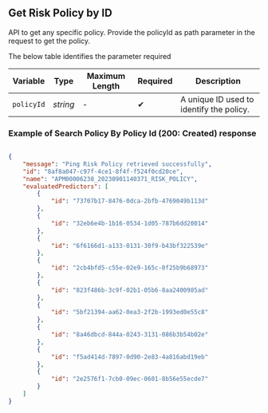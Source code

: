 ## Get Risk Policy by ID

API to get any specific policy. Provide the policyId as path parameter in the request to get the policy.
<!--
type: tab
titles: Request, Response
-->


The below table identifies the parameter required

| Variable | Type | Maximum Length | Required | Description |
| -------- | -- |------------| ------- | ---- |
| `policyId` | *string* | - | &#10004; | A unique ID used to identify the policy. |


<!--
type: tab
-->

### Example of Search Policy By Policy Id (200: Created) response

```json

{
    "message": "Ping Risk Policy retrieved successfully",
    "id": "8af8a047-c97f-4ce1-8f4f-f524f0cd20ce",
    "name": "APM00006238_20230901140371_RISK_POLICY",
    "evaluatedPredictors": [
        {
            "id": "73707b17-8476-0dca-2bfb-4769049b113d"
        },
        {
            "id": "32eb6e4b-1b16-0534-1d05-787b6dd20014"
        },
        {
            "id": "6f6166d1-a133-0131-30f9-b43bf322539e"
        },
        {
            "id": "2cb4bfd5-c55e-02e9-165c-0f25b9b68973"
        },
        {
            "id": "823f486b-3c9f-02b1-05b6-8aa2400985ad"
        },
        {
            "id": "5bf21394-aa62-0ea3-2f2b-1993ed0e55c8"
        },
        {
            "id": "8a46dbcd-844a-0243-3131-086b3b54b02e"
        },
        {
            "id": "f5ad414d-7897-0d90-2e83-4a816abd19eb"
        },
        {
            "id": "2e2576f1-7cb0-09ec-0601-8b56e55ecde7"
        }
    ]
}

```

<!-- type: tab-end -->